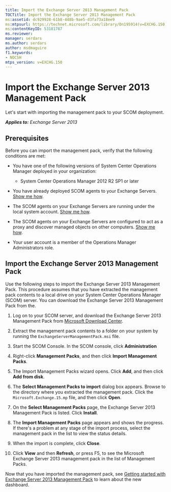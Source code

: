```yaml
---
title: Import the Exchange Server 2013 Management Pack
TOCTitle: Import the Exchange Server 2013 Management Pack
ms:assetid: dc929928-61b8-448b-9ae5-d3fa73a18ee9
ms:mtpsurl: https://technet.microsoft.com/library/Dn195914(v=EXCHG.150)
ms:contentKeyID: 53181787
ms.reviewer: 
manager: serdars
ms.author: serdars
author: msdmaguire
f1.keywords:
- NOCSH
mtps_version: v=EXCHG.150
---
```


# Import the Exchange Server 2013 Management Pack

Let's start with importing the management pack to your SCOM deployment.

_**Applies to:** Exchange Server 2013_

## Prerequisites

Before you can import the management pack, verify that the following conditions are met:

- You have one of the following versions of System Center Operations Manager deployed in your organization:

  - System Center Operations Manager 2012 R2 SP1 or later

- You have already deployed SCOM agents to your Exchange Servers. [Show me how](procedures-related-to-deployment.md).

- The SCOM agents on your Exchange Servers are running under the local system account. [Show me how](procedures-related-to-deployment.md).

- The SCOM agents on your Exchange Servers are configured to act as a proxy and discover managed objects on other computers. [Show me how](procedures-related-to-deployment.md).

- Your user account is a member of the Operations Manager Administrators role.

## Import the Exchange Server 2013 Management Pack

Use the following steps to import the Exchange Server 2013 Management Pack. This procedure assumes that you have extracted the management pack contents to a local drive on your System Center Operations Manager (SCOM) server. You can download the Exchange Server 2013 Management Pack from the.

1. Log on to your SCOM server, and download the Exchange Server 2013 Management Pack from [Microsoft Download Center](https://www.microsoft.com/download/details.aspx?id=39039).

2. Extract the management pack contents to a folder on your system by running the `ExchangeServerManagementPack.msi` file.

3. Start the SCOM Console. In the SCOM console, click **Administration**

4. Right-click **Management Packs**, and then click **Import Management Packs**.

5. The Import Management Packs wizard opens. Click **Add**, and then click **Add from disk**.

6. The **Select Management Packs to import** dialog box appears. Browse to the directory where you extracted the management pack. Click the `Microsoft.Exchange.15.mp` file, and then click **Open**.

7. On the **Select Management Packs** page, the Exchange Server 2013 Management Pack is listed. Click **Install**.

8. The **Import Management Packs** page appears and shows the progress. If there's a problem at any stage of the import process, select the management pack in the list to view the status details.

9. When the import is complete, click **Close**.

10. Click **View** and then **Refresh**, or press F5, to see the Microsoft Exchange Server 2013 management pack in the list of Management Packs.

Now that you have imported the management pack, see [Getting started with Exchange Server 2013 Management Pack](getting-started-with-exchange-server-2013-management-pack.md) to learn about the new dashboard.
